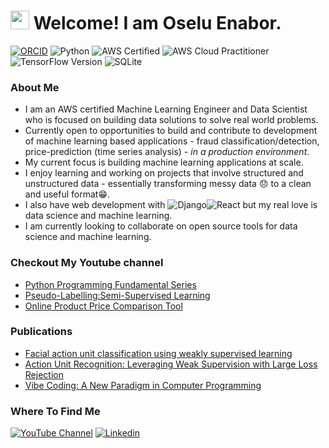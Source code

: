 <h1><img src="https://emojis.slackmojis.com/emojis/images/1531849430/4246/blob-sunglasses.gif?1531849430" width="30"/> Welcome! I am Oselu Enabor. </h1>

[![ORCID](https://img.shields.io/badge/ORCID-0000--0003--3813--2474-A6CE39?logo=orcid&logoColor=white)](https://orcid.org/0000-0003-3813-2474)
![Python](https://img.shields.io/badge/Python-3776AB?style=flat-square&logo=python&logoColor=white)
![AWS Certified](https://img.shields.io/badge/AWS%20Certified-Machine%20Learning%20Associate-brightgreen?logo=amazonaws&logoColor=white)
![AWS Cloud Practitioner](https://img.shields.io/badge/AWS-Cloud%20Practitioner-brightgreen?logo=amazon-aws)
![TensorFlow Version](https://img.shields.io/badge/TensorFlow-v2.14.0-FF6F00?logo=tensorflow&logoColor=white)
![SQLite](https://img.shields.io/badge/SQLite-07405E?style=flat-square&logo=sqlite&logoColor=white)

### About Me
- I am an AWS certified Machine Learning Engineer and Data Scientist who is focused on building data solutions to solve real world problems.
- Currently open to opportunities to build and contribute to development of machine learning based applications - fraud classification/detection, price-prediction (time series analysis) - *in a production environment*.
- My current focus is building machine learning applications at scale.
- I enjoy learning and working on projects that involve structured and unstructured data - essentially transforming messy data 😞 to a clean and useful format😁.
- I also have web development with ![Django](https://img.shields.io/badge/Framework-Django-092E20?logo=django&logoColor=white)![React](https://img.shields.io/badge/Frontend-React-61DAFB?logo=react&logoColor=black)
but my real love is data science and machine learning.
- I am currently looking to collaborate on open source tools for data science and machine learning.

### Checkout My Youtube channel
- [Python Programming Fundamental Series](https://www.youtube.com/watch?v=nJr_MfJmZvI&list=PLxP0ARWEctONAr7xKjXP40DkLkZ2eTnLH&pp=gAQB) 
- [Pseudo-Labelling:Semi-Supervised Learning](https://www.youtube.com/watch?v=JQh_v1aRBPQ&list=PLxP0ARWEctOPSTiS2SMKjsFI4irYE0kM4&pp=gAQB)
- [Online Product Price Comparison Tool](https://www.youtube.com/watch?v=1aEGQzt2QuU&list=PLxP0ARWEctONq8KEf3RwS4h050s_3FR7M)

### Publications

- [Facial action unit classification using weakly supervised learning](https://wiredspace.wits.ac.za/items/38926c49-4695-4d34-986e-38316a406bca)
- [Action Unit Recognition: Leveraging Weak Supervision with Large Loss Rejection](https://pure.uj.ac.za/en/publications/action-unit-recognition-leveraging-weak-supervision-withlarge-los)
- [Vibe Coding: A New Paradigm in Computer Programming](https://www.linkedin.com/pulse/vibe-coding-new-paradigm-computer-programming-oseluole-enabor-bihpf/?trackingId=Jw0a2gwUS2yDxif1%2FXA1aQ%3D%3D)

### Where To Find Me
[![YouTube Channel](https://img.shields.io/badge/YouTube-Open%20Delta%20Tech-FF0000?logo=youtube&logoColor=white)](https://www.youtube.com/@opendeltatech)
[![Linkedin](https://img.shields.io/badge/LinkedIn-0077B5?style=flat-square&logo=linkedin&logoColor=white)](https://www.linkedin.com/in/oseluoleenabor/)





